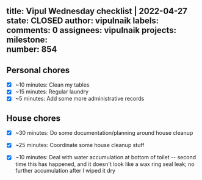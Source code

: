 title:	Vipul Wednesday checklist | 2022-04-27
state:	CLOSED
author:	vipulnaik
labels:	
comments:	0
assignees:	vipulnaik
projects:	
milestone:	
number:	854
--
## Personal chores

- [x] ~10 minutes: Clean my tables
- [x] ~15 minutes: Regular laundry 
- [x] ~5 minutes: Add some more administrative records

## House chores

- [x] ~30 minutes: Do some documentation/planning around house cleanup
- [x] ~25 minutes: Coordinate some house cleanup stuff 
- [x] ~10 minutes: Deal with water accumulation at bottom of toilet -- second time this has happened, and it doesn't look like a wax ring seal leak; no further accumulation after I wiped it dry
 
